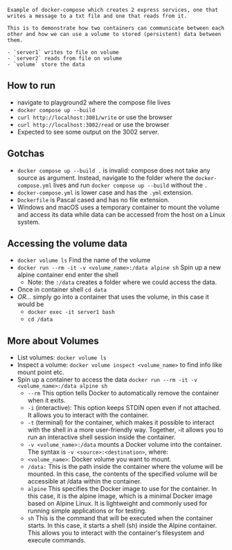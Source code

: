 ```
Example of docker-compose which creates 2 express services, one that writes a message to a txt file and one that reads from it. 

This is to demonstrate how two containers can communicate between each other and how we can use a volume to stored (persistent) data between them.

- `server1` writes to file on volume
- `server2` reads from file on volume
- `volume` store the data
```

## How to run
- navigate to playground2 where the compose file lives
- `docker compose up --build`
- `curl http://localhost:3001/write` or use the browser
- `curl http://localhost:3002/read` or use the browser
- Expected to see some output on the 3002 server.



## Gotchas 
- `docker compose up --build .` is invalid: compose does not take any source as argument. Instead, navigate to the folder where the `docker-compose.yml` lives and run `docker compose up --build` without the `.`
- `docker-compose.yml` is lower case and has the `.yml` extension.
- `Dockerfile` is Pascal cased and has no file extension.
- Windows and macOS uses a temporary container to mount the volume and access its data while data can be accessed from the host on a Linux system.

## Accessing the volume data
- `docker volume ls` Find the name of the volume
- `docker run --rm -it -v <volume_name>:/data alpine sh` Spin up a new alpine container end enter the shell
  - Note: the `:/data` creates a folder where we could access the data.
- Once in container shell `cd data`
- *OR...* simply go into a container that uses the volume, in this case it would be
  - `docker exec -it server1 bash`
  - `cd /data`

## More about Volumes

- List volumes: `docker volume ls`
- Inspect a volume: `docker volume inspect <volume_name>` to find info like mount point etc.
- Spin up a container to access the data `docker run --rm -it -v <volume_name>:/data alpine sh`
  - `--rm` This option tells Docker to automatically remove the container when it exits.
  - `-i` (interactive): This option keeps STDIN open even if not attached. It allows you to interact with the container.
  - `-t` (terminal) for the container, which makes it possible to interact with the shell in a more user-friendly way. Together, -it allows you to run an interactive shell session inside the container.
  - `-v <volume_name>:/data` mounts a Docker volume into the container. The syntax is `-v <source>:<destination>`, where:
  - `<volume_name>`: Docker volume you want to mount. 
  - `/data:` This is the path inside the container where the volume will be mounted. In this case, the contents of the specified volume will be accessible at /data within the container.
  - `alpine` This specifies the Docker image to use for the container. In this case, it is the alpine image, which is a minimal Docker image based on Alpine Linux. It is lightweight and commonly used for running simple applications or for testing.
  - `sh` This is the command that will be executed when the container starts. In this case, it starts a shell (sh) inside the Alpine container. This allows you to interact with the container's filesystem and execute commands.
